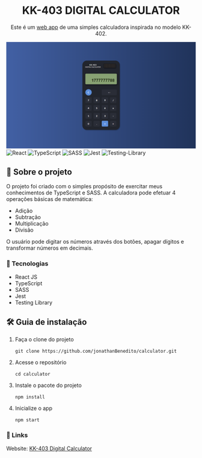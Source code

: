 <h1 align="center">
  KK-403 DIGITAL CALCULATOR
</h1>
<p align="center">
    Este é um <a href="https://calculator-mu-murex.vercel.app/" target="_blank">web app</a> de uma simples calculadora inspirada no modelo KK-402.
</p>

![demo](public/images/desktop-layout.png)
![React](https://img.shields.io/badge/react-%2320232a.svg?style=for-the-badge&logo=react&logoColor=%2361DAFB)
![TypeScript](https://img.shields.io/badge/typescript-%23007ACC.svg?style=for-the-badge&logo=typescript&logoColor=white)
![SASS](https://img.shields.io/badge/SASS-hotpink.svg?style=for-the-badge&logo=SASS&logoColor=white)
![Jest](https://img.shields.io/badge/-jest-%23C21325?style=for-the-badge&logo=jest&logoColor=white)
![Testing-Library](https://img.shields.io/badge/-TestingLibrary-%23E33332?style=for-the-badge&logo=testing-library&logoColor=white)


## 💬 Sobre o projeto
O projeto foi criado com o simples propósito de exercitar meus conhecimentos de TypeScript e SASS. A calculadora pode efetuar 4 operações básicas de matemática:
-   Adição
-   Subtração
-   Multiplicação
-   Divisão

O usuário pode digitar os números através dos botões, apagar dígitos e transformar números em decimais.

### 🧱 Tecnologias

- React JS
- TypeScript
- SASS
- Jest
- Testing Library

## 🛠 Guia de instalação

1. Faça o clone do projeto
    ```
    git clone https://github.com/jonathanBenedito/calculator.git
    ```

2. Acesse o repositório
    ```
    cd calculator
    ```

3. Instale o pacote do projeto
    ```
    npm install
    ```

4. Inicialize o app
    ```
    npm start
    ```

### 🔗 Links

Website: <a href="https://calculator-mu-murex.vercel.app/">KK-403 Digital Calculator</a><br />